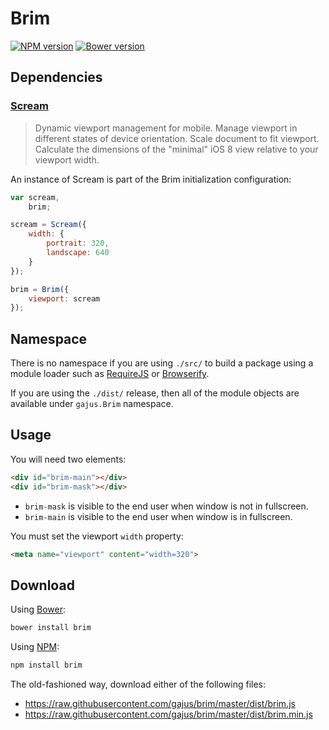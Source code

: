 # Brim

<!--[![Build Status](https://travis-ci.org/gajus/brim.png?branch=master)](https://travis-ci.org/gajus/brim)-->

[![NPM version](https://badge.fury.io/js/brim.svg)](http://badge.fury.io/js/brim)
[![Bower version](https://badge.fury.io/bo/brim.svg)](http://badge.fury.io/bo/brim)

## Dependencies

### [Scream](https://github.com/gajus/scream)

> Dynamic viewport management for mobile. Manage viewport in different states of device orientation. Scale document to fit viewport. Calculate the dimensions of the "minimal" iOS 8 view relative to your viewport width.

An instance of Scream is part of the Brim initialization configuration:

```js
var scream,
    brim;

scream = Scream({
    width: {
        portrait: 320,
        landscape: 640
    }
});

brim = Brim({
    viewport: scream
});
```

## Namespace

There is no namespace if you are using `./src/` to build a package using a module loader such as [RequireJS](http://requirejs.org/) or [Browserify](http://browserify.org/).

If you are using the `./dist/` release, then all of the module objects are available under `gajus.Brim` namespace.

## Usage

You will need two elements:

```html
<div id="brim-main"></div>
<div id="brim-mask"></div>
```

* `brim-mask` is visible to the end user when window is not in fullscreen.
* `brim-main` is visible to the end user when window is in fullscreen.

You must set the viewport `width` property:

```html
<meta name="viewport" content="width=320">
```

## Download

Using [Bower](http://bower.io/):

```sh
bower install brim
```

Using [NPM](https://www.npmjs.org/):

```sh
npm install brim
```

The old-fashioned way, download either of the following files:

* https://raw.githubusercontent.com/gajus/brim/master/dist/brim.js
* https://raw.githubusercontent.com/gajus/brim/master/dist/brim.min.js